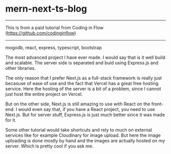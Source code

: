 # mern-next-ts-blog

*********************************************************************************
This is from a paid tutorial from Coding in Flow (https://github.com/codinginflow)
*********************************************************************************

mogodb, react, express, typescript, bootstrap

The most advanced project I have ever made. I would say that is it well build and scalable.
The server side is separated and buid using Express.js and other libraries.

The only reason that I prefer Next.js as a full-stack framework is really just becasuse of ease of use and the fact that Vercel has a great free hosting service.
Here the hosting of the server is a bit of a problem, since I cannot just host the entire project on Vercel.

But on the other side, Next.js is still amazing to use with React on the front-end. 
I would even say that, if you have a React project, you need to use Next.js.
But for server stuff, Express.js is just much better since it was made for it.

Some other tutorial would take shortcuts and rely to much on external services like for example Cloudinary for image upload.
But here the image uploading is done mostly by hand and the images are actually hosted on my server.
Which is pretty cool if you ask me.

